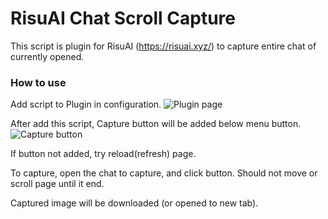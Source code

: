 # RisuAI Chat Scroll Capture

This script is plugin for RisuAI (https://risuai.xyz/) to capture entire chat of currently opened.

### How to use
Add script to Plugin in configuration.
![Plugin page](https://github.com/user-attachments/assets/80491a52-d055-41bb-8edf-8db826292364)

After add this script, Capture button will be added below menu button.
![Capture button](https://github.com/user-attachments/assets/f6888fb6-9a7c-402a-8a82-eedcdc2bd996)

If button not added, try reload(refresh) page.

To capture, open the chat to capture, and click button.
Should not move or scroll page until it end.

Captured image will be downloaded (or opened to new tab).
